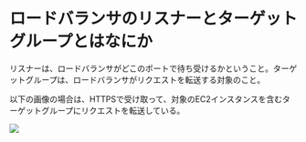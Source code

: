 # ロードバランサのリスナーとターゲットグループとはなにか

リスナーは、ロードバランサがどこのポートで待ち受けるかということ。ターゲットグループは、ロードバランサがリクエストを転送する対象のこと。

以下の画像の場合は、HTTPSで受け取って、対象のEC2インスタンスを含むターゲットグループにリクエストを転送している。

![](https://i.gyazo.com/0ee0f44ba0f43f8ef304ba69453fc838.png)